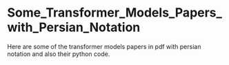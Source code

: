 # Some_Transformer_Models_Papers_with_Persian_Notation
Here are some of the transformer models papers in pdf with persian notation and also their python code.
